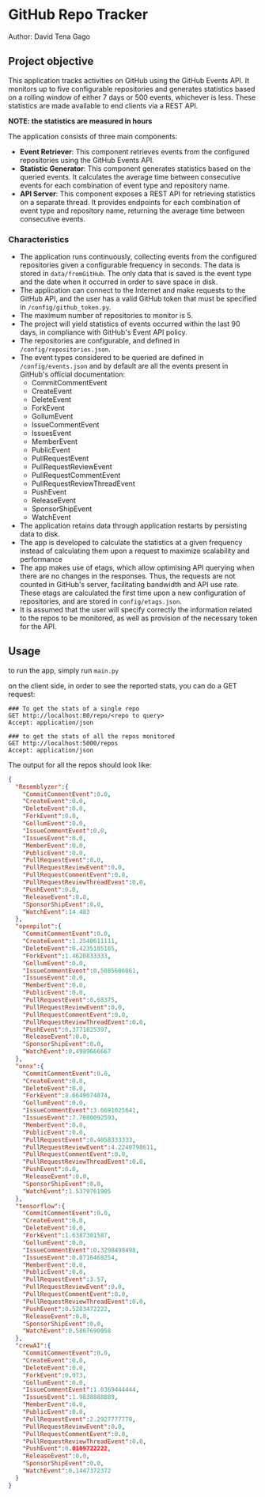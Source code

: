 # GitHub Repo Tracker

Author: David Tena Gago

## Project objective
This application tracks activities on GitHub using the GitHub Events API. It monitors up to five configurable repositories and generates statistics based on a rolling window of either 7 days or 500 events, whichever is less. These statistics are made available to end clients via a REST API.

**NOTE: the statistics are measured in hours**

The application consists of three main components:
- **Event Retriever**: This component retrieves events from the configured repositories using the GitHub Events API.
- **Statistic Generator**: This component generates statistics based on the queried events. It calculates the average time between consecutive events for each combination of event type and repository name.
- **API Server**: This component exposes a REST API for retrieving statistics on a separate thread. It provides endpoints for each combination of event type and repository name, returning the average time between consecutive events.

### Characteristics
- The application runs continuously, collecting events from the configured repositories given a configurable frequency in seconds. The data is stored in ``data/fromGitHub``. The only data that is saved is the event type and the date when it occurred in order to save space in disk.
- The application can connect to the Internet and make requests to the GitHub API, and the user has a valid GitHub token that must be specified in ``/config/github_token.py``.
- The maximum number of repositories to monitor is 5.
- The project will yield statistics of events occurred within the last 90 days, in compliance with GitHub's Event API policy.
- The repositories are configurable, and defined in ``/config/repositories.json``.
- The event types considered to be queried are defined in ``/config/events.json`` and by default are all the events present in GitHub's official documentation:
  - CommitCommentEvent
  - CreateEvent
  - DeleteEvent
  - ForkEvent
  - GollumEvent
  - IssueCommentEvent
  - IssuesEvent
  - MemberEvent
  - PublicEvent
  - PullRequestEvent
  - PullRequestReviewEvent
  - PullRequestCommentEvent
  - PullRequestReviewThreadEvent
  - PushEvent
  - ReleaseEvent
  - SponsorShipEvent
  - WatchEvent
- The application retains data through application restarts by persisting data to disk.
- The app is developed to calculate the statistics at a given frequency instead of calculating them upon a request to maximize scalability and performance
- The app makes use of etags, which allow optimising API querying when there are no changes in the responses. Thus, the requests are not counted in GitHub's server, facilitating bandwidth and API use rate. These etags are calculated the first time upon a new configuration of repositories, and are stored in ``config/etags.json``.
- It is assumed that the user will specify correctly the information related to the repos to be monitored, as well as provision of the necessary token for the API.

## Usage

to run the app, simply run ``main.py``

on the client side, in order to see the reported stats, you can do a GET request:
```http request
### To get the stats of a single repo
GET http://localhost:80/repo/<repo to query>
Accept: application/json

### to get the stats of all the repos monitored
GET http://localhost:5000/repos
Accept: application/json
```

The output for all the repos should look like:
```json
{
  "Resemblyzer":{
    "CommitCommentEvent":0.0,
    "CreateEvent":0.0,
    "DeleteEvent":0.0,
    "ForkEvent":0.0,
    "GollumEvent":0.0,
    "IssueCommentEvent":0.0,
    "IssuesEvent":0.0,
    "MemberEvent":0.0,
    "PublicEvent":0.0,
    "PullRequestEvent":0.0,
    "PullRequestReviewEvent":0.0,
    "PullRequestCommentEvent":0.0,
    "PullRequestReviewThreadEvent":0.0,
    "PushEvent":0.0,
    "ReleaseEvent":0.0,
    "SponsorShipEvent":0.0,
    "WatchEvent":14.403
  },
  "openpilot":{
    "CommitCommentEvent":0.0,
    "CreateEvent":1.2548611111,
    "DeleteEvent":0.4235185185,
    "ForkEvent":1.4620833333,
    "GollumEvent":0.0,
    "IssueCommentEvent":0.5085606061,
    "IssuesEvent":0.0,
    "MemberEvent":0.0,
    "PublicEvent":0.0,
    "PullRequestEvent":0.68375,
    "PullRequestReviewEvent":0.0,
    "PullRequestCommentEvent":0.0,
    "PullRequestReviewThreadEvent":0.0,
    "PushEvent":0.3771825397,
    "ReleaseEvent":0.0,
    "SponsorShipEvent":0.0,
    "WatchEvent":0.4989666667
  },
  "onnx":{
    "CommitCommentEvent":0.0,
    "CreateEvent":0.0,
    "DeleteEvent":0.0,
    "ForkEvent":8.6649074074,
    "GollumEvent":0.0,
    "IssueCommentEvent":3.6691025641,
    "IssuesEvent":7.7880092593,
    "MemberEvent":0.0,
    "PublicEvent":0.0,
    "PullRequestEvent":0.4058333333,
    "PullRequestReviewEvent":4.2240798611,
    "PullRequestCommentEvent":0.0,
    "PullRequestReviewThreadEvent":0.0,
    "PushEvent":0.0,
    "ReleaseEvent":0.0,
    "SponsorShipEvent":0.0,
    "WatchEvent":1.5379761905
  },
  "tensorflow":{
    "CommitCommentEvent":0.0,
    "CreateEvent":0.0,
    "DeleteEvent":0.0,
    "ForkEvent":1.6387301587,
    "GollumEvent":0.0,
    "IssueCommentEvent":0.3298498498,
    "IssuesEvent":0.8716468254,
    "MemberEvent":0.0,
    "PublicEvent":0.0,
    "PullRequestEvent":3.57,
    "PullRequestReviewEvent":0.0,
    "PullRequestCommentEvent":0.0,
    "PullRequestReviewThreadEvent":0.0,
    "PushEvent":0.5283472222,
    "ReleaseEvent":0.0,
    "SponsorShipEvent":0.0,
    "WatchEvent":0.5867690058
  },
  "crewAI":{
    "CommitCommentEvent":0.0,
    "CreateEvent":0.0,
    "DeleteEvent":0.0,
    "ForkEvent":0.973,
    "GollumEvent":0.0,
    "IssueCommentEvent":1.0369444444,
    "IssuesEvent":1.9838888889,
    "MemberEvent":0.0,
    "PublicEvent":0.0,
    "PullRequestEvent":2.2927777778,
    "PullRequestReviewEvent":0.0,
    "PullRequestCommentEvent":0.0,
    "PullRequestReviewThreadEvent":0.0,
    "PushEvent":0.0109722222,
    "ReleaseEvent":0.0,
    "SponsorShipEvent":0.0,
    "WatchEvent":0.1447372372
  }
}
```